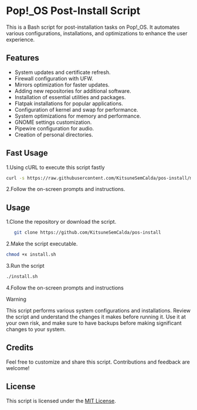 # Pop!_OS Post-Install Script

This is a Bash script for post-installation tasks on Pop!_OS. It automates various configurations, installations, and optimizations to enhance the user experience.

## Features

- System updates and certificate refresh.
- Firewall configuration with UFW.
- Mirrors optimization for faster updates.
- Adding new repositories for additional software.
- Installation of essential utilities and packages.
- Flatpak installations for popular applications.
- Configuration of kernel and swap for performance.
- System optimizations for memory and performance.
- GNOME settings customization.
- Pipewire configuration for audio.
- Creation of personal directories.

## Fast Usage

1.Using cURL to execute this script fastly

```bash
curl -s https://raw.githubusercontent.com/KitsuneSemCalda/pos-install/master/install.sh | sudo bash
```

2.Follow the on-screen prompts and instructions.

## Usage

1.Clone the repository or download the script.

```bash
   git clone https://github.com/KitsuneSemCalda/pos-install
```

2.Make the script executable.

```bash
chmod +x install.sh
```

3.Run the script

```bash
./install.sh
```

4.Follow the on-screen prompts and instructions

> [!WARNING]
> This script performs various system configurations and installations. Review the script and understand the changes it makes before running it.
> Use it at your own risk, and make sure to have backups before making significant changes to your system.

## Credits

Feel free to customize and share this script. Contributions and feedback are welcome!

## License

This script is licensed under the [MIT License](https://github.com/KitsuneSemCalda/pos-install/tree/master/LICENSE).

